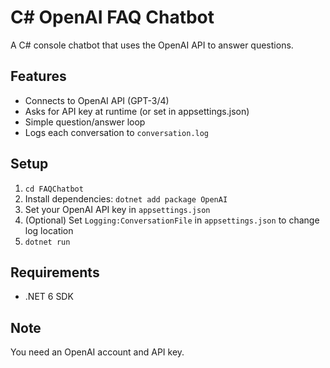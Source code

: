 # C# OpenAI FAQ Chatbot

A C# console chatbot that uses the OpenAI API to answer questions.

## Features
- Connects to OpenAI API (GPT-3/4)
- Asks for API key at runtime (or set in appsettings.json)
- Simple question/answer loop
- Logs each conversation to `conversation.log`

## Setup
1. `cd FAQChatbot`
2. Install dependencies: `dotnet add package OpenAI`
3. Set your OpenAI API key in `appsettings.json`
4. (Optional) Set `Logging:ConversationFile` in `appsettings.json` to change log location
5. `dotnet run`

## Requirements
- .NET 6 SDK

## Note
You need an OpenAI account and API key.
